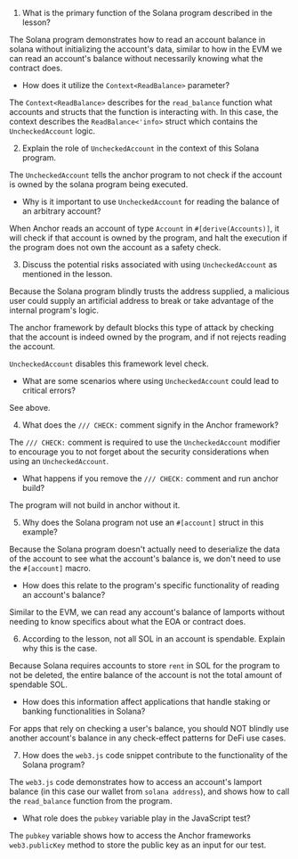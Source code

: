1. What is the primary function of the Solana program described in the lesson?

The Solana program demonstrates how to read an account balance in solana without initializing the account's data, similar to how in the EVM we can read an account's balance without necessarily knowing what the contract does.

- How does it utilize the `Context<ReadBalance>` parameter?

The `Context<ReadBalance>` describes for the `read_balance` function what accounts and structs that the function is interacting with. In this case, the context describes the `ReadBalance<'info>` struct which contains the `UncheckedAccount` logic.

2. Explain the role of `UncheckedAccount` in the context of this Solana program.

The `UncheckedAccount` tells the anchor program to not check if the account is owned by the solana program being executed.

- Why is it important to use `UncheckedAccount` for reading the balance of an arbitrary account?

When Anchor reads an account of type `Account` in `#[derive(Accounts)]`, it will check if that account is owned by the program, and halt the execution if the program does not own the account as a safety check.

3. Discuss the potential risks associated with using `UncheckedAccount` as mentioned in the lesson.

Because the Solana program blindly trusts the address supplied, a malicious user could supply an artificial address to break or take advantage of the internal program's logic.

The anchor framework by default blocks this type of attack by checking that the account is indeed owned by the program, and if not rejects reading the account.

`UncheckedAccount` disables this framework level check.

- What are some scenarios where using `UncheckedAccount` could lead to critical errors?

See above.

4. What does the `/// CHECK:` comment signify in the Anchor framework?

The `/// CHECK:` comment is required to use the `UncheckedAccount` modifier to encourage you to not forget about the security considerations when using an `UncheckedAccount`.

- What happens if you remove the `/// CHECK:` comment and run anchor build?

The program will not build in anchor without it.

5. Why does the Solana program not use an `#[account]` struct in this example?

Because the Solana program doesn't actually need to deserialize the data of the account to see what the account's balance is, we don't need to use the `#[account]` macro.

- How does this relate to the program's specific functionality of reading an account's balance?

Similar to the EVM, we can read any account's balance of lamports without needing to know specifics about what the EOA or contract does.

6. According to the lesson, not all SOL in an account is spendable. Explain why this is the case.

Because Solana requires accounts to store `rent` in SOL for the program to not be deleted, the entire balance of the account is not the total amount of spendable SOL.

- How does this information affect applications that handle staking or banking functionalities in Solana?

For apps that rely on checking a user's balance, you should NOT blindly use another account's balance in any check-effect patterns for DeFi use cases.

7. How does the `web3.js` code snippet contribute to the functionality of the Solana program?

The `web3.js` code demonstrates how to access an account's lamport balance (in this case our wallet from `solana address`), and shows how to call the `read_balance` function from the program.

- What role does the `pubkey` variable play in the JavaScript test?

The `pubkey` variable shows how to access the Anchor frameworks `web3.publicKey` method to store the public key as an input for our test.